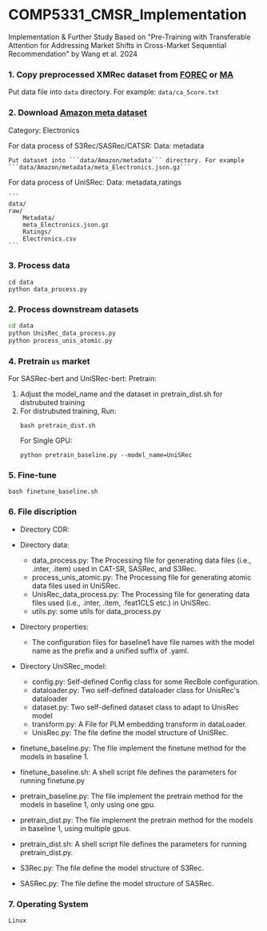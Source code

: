 # COMP5331_CMSR_Implementation
Implementation &amp; Further Study Based on "Pre-Training with Transferable Attention for Addressing Market Shifts in Cross-Market Sequential Recommendation" by Wang et al. 2024

### 1. Copy preprocessed XMRec dataset from [FOREC](https://github.com/hamedrab/FOREC/tree/main/DATA/proc_data) or [MA](https://github.com/samarthbhargav/efficient-xmrec/tree/main/DATA2/proc_data)
Put data file into ```data``` directory. For example: ```data/ca_5core.txt```

### 2. Download [Amazon meta dataset](https://nijianmo.github.io/amazon/index.html)
Category: Electronics

For data process of S3Rec/SASRec/CATSR:
    Data: metadata

    Put dataset into ```data/Amazon/metadata``` directory. For example ```data/Amazon/metadata/meta_Electronics.json.gz```
For data process of UniSRec:
    Data: metadata,ratings

    ```
    data/
    raw/
        Metadata/
        meta_Electronics.json.gz
        Ratings/
        Electronics.csv
    ```


### 3. Process data
```
cd data
python data_process.py
```

### 2. Process downstream datasets

```bash
cd data
python UnisRec_data_process.py
python process_unis_atomic.py
```

### 4. Pretrain ```us``` market

For SASRec-bert and UniSRec-bert:
Pretrain:
1. Adjust the model_name  and the dataset in pretrain_dist.sh for distrubuted training
2. For distrubuted training, Run:
    ```
    bash pretrain_dist.sh  
    ```
    For Single GPU:
    ```
    python pretrain_baseline.py --model_name=UniSRec
    ```

    

### 5. Fine-tune
```
bash finetune_baseline.sh
```
### 6. File discription
- Directory CDR:

- Directory data:  
    - data_process.py:
        The Processing file for generating data files (i.e., .inter, .item) used in CAT-SR, SASRec, and S3Rec.  
    - process_unis_atomic.py:
        The Processing file for generating atomic data files used  in UniSRec.  
    - UnisRec_data_process.py:
        The Processing file for generating data files used (i.e., .inter, .item, .feat1CLS etc.) in UniSRec.  
    - utils.py: 
        some utils for data_process.py  

- Directory properties:  
    - The configuration files for baseline1 have file names with the model name as the prefix and a unified suffix of .yaml.  


- Directory UniSRec_model:
    - config.py:
        Self-defined Config class for some RecBole configuration.
    - dataloader.py:
        Two self-defined dataloader class for UnisRec's dataloader
    - dataset.py:
        Two self-defined dataset class to adapt to UnisRec model
    - transform.py:
        A File for PLM embedding transform in dataLoader.
    - UnisRec.py:
        The file define the model structure of UniSRec.


- finetune_baseline.py:
    The file implement the finetune method for the models in baseline 1.
- finetune_baseline.sh:
    A shell script file defines the parameters for running finetune.py

- pretrain_baseline.py:
    The file implement the pretrain method for the models in baseline 1, only using one gpu.  
- pretrain_dist.py:
    The file implement the pretrain method for the models in baseline 1, using multiple gpus.  
- pretrain_dist.sh:
    A shell script file defines the parameters for running pretrain_dist.py.  
- S3Rec.py:
    The file define the model structure of S3Rec.
- SASRec.py:
    The file define the model structure of SASRec.

### 7. Operating System
    Linux




